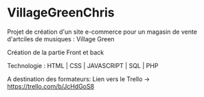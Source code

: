 # VillageGreenChris

Projet de création d'un site e-commerce pour un magasin de vente d'artciles de musiques : Village Green

Création de la partie Front et back

Technologie : HTML | CSS | JAVASCRIPT | SQL | PHP

A destination des formateurs:
Lien vers le Trello -> https://trello.com/b/JcHdGoS8

